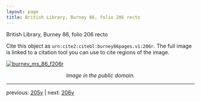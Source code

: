 ```yaml
---
layout: page
title: British Library, Burney 86, folio 206 recto
---
```


British Library, Burney 86, folio 206 recto

Cite this object as `urn:cite2:citebl:burney86pages.v1:206r`.  The full image is linked to a citation tool you can use to cite regions of the image.

[![burney_ms_86_f206r](http://www.homermultitext.org/iipsrv?IIIF=/project/homer/pyramidal/deepzoom/citebl/burney86imgs/v1/burney_ms_86_f206r.tif/full/800,/0/default.jpg)](http://www.homermultitext.org/ict2/?urn=urn:cite2:citebl:burney86imgs.v1:burney_ms_86_f206r) 

<p style="text-align: center; font-style: italic;">Image in the public domain.</p>

---

previous: [205v](../205v/) | next: [206v](../206v/)